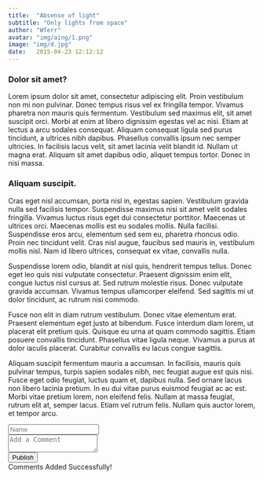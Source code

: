 ```yaml
---
title:  "Absense of light"
subtitle: "Only lights from space"
author: "Wferr"
avatar: "img/aing/1.png"
image: "img/d.jpg"
date:   2015-04-23 12:12:12
---
```


### Dolor sit amet?
Lorem ipsum dolor sit amet, consectetur adipiscing elit. Proin vestibulum non mi non pulvinar. Donec tempus risus vel ex fringilla tempor. Vivamus pharetra non mauris quis fermentum. Vestibulum sed maximus elit, sit amet suscipit orci. Morbi at enim at libero dignissim egestas vel ac nisi. Etiam at lectus a arcu sodales consequat. Aliquam consequat ligula sed purus tincidunt, a ultrices nibh dapibus. Phasellus convallis ipsum nec semper ultricies. In facilisis lacus velit, sit amet lacinia velit blandit id. Nullam ut magna erat. Aliquam sit amet dapibus odio, aliquet tempus tortor. Donec in nisi massa.

### Aliquam suscipit.
Cras eget nisl accumsan, porta nisl in, egestas sapien. Vestibulum gravida nulla sed facilisis tempor. Suspendisse maximus nisi sit amet velit sodales fringilla. Vivamus luctus risus eget dui consectetur porttitor. Maecenas ut ultrices orci. Maecenas mollis est eu sodales mollis. Nulla facilisi. Suspendisse eros arcu, elementum sed sem eu, pharetra rhoncus odio. Proin nec tincidunt velit. Cras nisl augue, faucibus sed mauris in, vestibulum mollis nisl. Nam id libero ultrices, consequat ex vitae, convallis nulla.

Suspendisse lorem odio, blandit at nisl quis, hendrerit tempus tellus. Donec eget leo quis nisi vulputate consectetur. Praesent dignissim enim elit, congue luctus nisl cursus at. Sed rutrum molestie risus. Donec vulputate gravida accumsan. Vivamus tempus ullamcorper eleifend. Sed sagittis mi ut dolor tincidunt, ac rutrum nisi commodo.

Fusce non elit in diam rutrum vestibulum. Donec vitae elementum erat. Praesent elementum eget justo at bibendum. Fusce interdum diam lorem, ut placerat elit pretium quis. Quisque eu urna at quam commodo sagittis. Etiam posuere convallis tincidunt. Phasellus vitae ligula neque. Vivamus a purus at dolor iaculis placerat. Curabitur convallis eu lacus congue sagittis.

Aliquam suscipit fermentum mauris a accumsan. In facilisis, mauris quis pulvinar tempus, turpis sapien sodales nibh, nec feugiat augue est quis nisi. Fusce eget odio feugiat, luctus quam et, dapibus nulla. Sed ornare lacus non libero lacinia pretium. In eu dui vitae purus euismod feugiat ac ac est. Morbi vitae pretium lorem, non eleifend felis. Nullam at massa feugiat, rutrum elit at, semper lacus. Etiam vel rutrum felis. Nullam quis auctor lorem, et tempor arcu.

<div class="comment-form-container">
	<form id="frm-comment">
		<div class="input-row">
			<input type="hidden" name="comment_id" id="commentId" value="0" placeholder="Name" />
			<input class="input-field" type="text" name="name" id="name" placeholder="Name" />
		</div>
		<div class="input-row">
			<textarea class="input-field" type="text" name="comment" id="comment" placeholder="Add a Comment"></textarea>
		</div>
		<div>
			<input type="button" class="btn-submit" id="submitButton" value="Publish" /><div id="comment-message">Comments Added Successfully!</div>
		</div>
	</form>
</div>

<script>
	$("#submitButton").click(function () {
		   $("#comment-message").css('display', 'none');
		var str = $("#frm-comment").serialize();
		//alert(str);
		alert("Success.");

		$.ajax({
			url: "https://test-yvtix.000webhostapp.com/giveaway/api/comment-add.php",
			//data: { "comment_id":0,"name":"Yutix","comment":"Testing." },
			data: str,
			type: 'post',
			success: function (response)
			{
				var result = eval('(' + response + ')');
				if (response)
				{
					$("#comment-message").css('display', 'inline-block');
					$("#name").val("");
					$("#comment").val("");
					$("#commentId").val("");
			 	   listComment();
				} else
				{
					alert("Failed to add comments !");
					return false;
				}
			}
		});
	});
</script>
